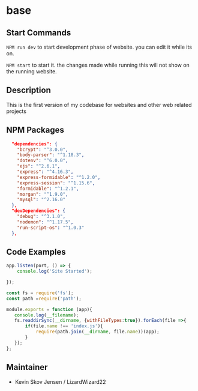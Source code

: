 # base

## Start Commands 
`NPM run dev` 
to start development phase of website. you can edit it while its on.

`NPM start`
to start it. the changes made while running this will not show on the running website.

## Description
This is the first version of my codebase for websites and other web related projects

## NPM Packages
```json
  "dependencies": {
    "bcrypt": "^3.0.0",
    "body-parser": "^1.18.3",
    "dotenv": "^6.0.0",
    "ejs": "^2.6.1",
    "express": "^4.16.3",
    "express-formidable": "^1.2.0",
    "express-session": "^1.15.6",
    "formidable": "^1.2.1",
    "morgan": "^1.9.0",
    "mysql": "^2.16.0"
  },
  "devDependencies": {
    "debug": "^3.1.0",
    "nodemon": "^1.17.5",
    "run-script-os": "^1.0.3"
  },
```
## Code Examples
```javascript
app.listen(port, () => {
	console.log('Site Started');

});

```
```javascript
const fs = require('fs');
const path =require('path');

module.exports = function (app){
   console.log(__filename);
   fs.readdirSync(__dirname, {withFileTypes:true}).forEach(file =>{
       if(file.name !== 'index.js'){
           require(path.join(__dirname, file.name))(app);
       }
   });
};
```
## Maintainer
* Kevin Skov Jensen / LizardWizard22


